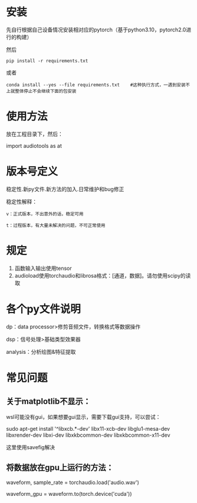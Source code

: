 # 安装

先自行根据自己设备情况安装相对应的pytorch（基于python3.10，pytorch2.0进行的构建）

然后

```
pip install -r requirements.txt
```

或者

```
conda install --yes --file requirements.txt    #这种执行方式，一遇到安装不上就整体停止不会继续下面的包安装
```

# 使用方法

放在工程目录下，然后：

import audiotools as at

# 版本号定义

稳定性.新py文件.新方法的加入.日常维护和bug修正

稳定性解释：

    v：正式版本，不出意外的话，稳定可用

    t：过程版本，有大量未解决的问题，不可正常使用

# 规定

1. 函数输入输出使用tensor
2. audioload使用torchaudio和librosa格式：[通道，数据]。请勿使用scipy的读取

# 各个py文件说明

dp：data processor>修剪音频文件，转换格式等数据操作

dsp：信号处理>基础类型效果器

analysis：分析绘图&特征提取

# 常见问题

## 关于matplotlib不显示：

wsl可能没有gui，如果想要gui显示，需要下载gui支持，可以尝试：

sudo apt-get install '^libxcb.*-dev' libx11-xcb-dev libglu1-mesa-dev libxrender-dev libxi-dev libxkbcommon-dev libxkbcommon-x11-dev

这里使用savefig解决

## 将数据放在gpu上运行的方法：

waveform, sample_rate = torchaudio.load('audio.wav')

waveform_gpu = waveform.to(torch.device('cuda'))
